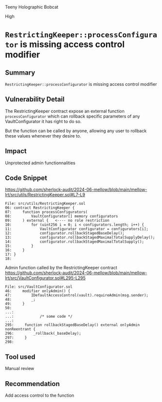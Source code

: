 Teeny Holographic Bobcat

High

# `RestrictingKeeper::processConfigurator` is missing access control modifier

## Summary
`RestrictingKeeper::processConfigurator` is missing access control modifier

## Vulnerability Detail
The RestrictingKeeper contract expose an external function `processConfigurator` which can rollback specific parameters of any VaultConfigurator it has right to do so.

But the function can be called by anyone, allowing any user to rollback these values whenever they desire to.

## Impact
Unprotected admin functionnalities

## Code Snippet
https://github.com/sherlock-audit/2024-06-mellow/blob/main/mellow-lrt/src/utils/RestrictingKeeper.sol#L7-L9
```solidity
File: src/utils/RestrictingKeeper.sol
06: contract RestrictingKeeper {
07:     function processConfigurators(
08:         VaultConfigurator[] memory configurators
09:     ) external {   <---- no role restriction
10:         for (uint256 i = 0; i < configurators.length; i++) {
11:             VaultConfigurator configurator = configurators[i];
12:             configurator.rollbackStagedBaseDelay();
13:             configurator.rollbackStagedMaximalTotalSupplyDelay();
14:             configurator.rollbackStagedMaximalTotalSupply();
15:         }
16:     }
17: }
18: 
```

Admin function called by the RestrictingKeeper contract 
https://github.com/sherlock-audit/2024-06-mellow/blob/main/mellow-lrt/src/VaultConfigurator.sol#L295-L295
```solidity
File: src/VaultConfigurator.sol
46:     modifier onlyAdmin() {
47:         IDefaultAccessControl(vault).requireAdmin(msg.sender);
48:         _;
49:     }
50: 
...:
...:            /* some code */
...:
295:     function rollbackStagedBaseDelay() external onlyAdmin nonReentrant {
296:         _rollback(_baseDelay);
297:     }
298: 
```

## Tool used
Manual review

## Recommendation
Add access control to the function
